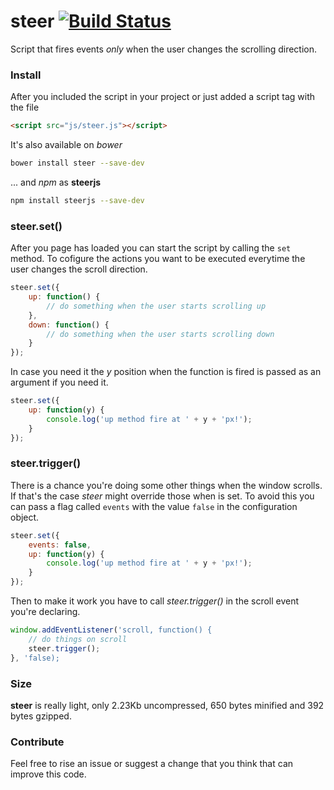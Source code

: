 # steer [![Build Status](https://travis-ci.org/jeremenichelli/steer.svg)](https://travis-ci.org/jeremenichelli/steer)

Script that fires events *only* when the user changes the scrolling direction.


### Install

After you included the script in your project or just added a script tag with the file

```html
<script src="js/steer.js"></script>
```

It's also available on *bower*

```bash
bower install steer --save-dev
```

... and *npm* as **steerjs**

```bash
npm install steerjs --save-dev
```


### steer.set()

After you page has loaded you can start the script by calling the ```set``` method. To cofigure the actions you want to be executed everytime the user changes the scroll direction.

```js
steer.set({
    up: function() {
        // do something when the user starts scrolling up
    },
    down: function() {
        // do something when the user starts scrolling down
    }
});
```

In case you need it the *y* position when the function is fired is passed as an argument if you need it.

```js
steer.set({
    up: function(y) {
        console.log('up method fire at ' + y + 'px!');
    }
});
```

### steer.trigger()

There is a chance you're doing some other things when the window scrolls. If that's the case *steer* might override those when is set. To avoid this you can pass a flag called ```events``` with the value ```false``` in the configuration object.

```js
steer.set({
    events: false,
    up: function(y) {
        console.log('up method fire at ' + y + 'px!');
    }
});
```

Then to make it work you have to call *steer.trigger()* in the scroll event you're declaring.

```js
window.addEventListener('scroll, function() {
    // do things on scroll
    steer.trigger();
}, 'false);
```


### Size

**steer** is really light, only 2.23Kb uncompressed, 650 bytes minified and 392 bytes gzipped.


### Contribute

Feel free to rise an issue or suggest a change that you think that can improve this code.
